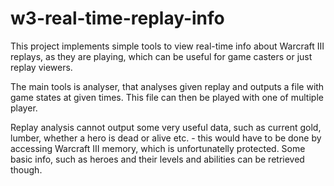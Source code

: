 # w3-real-time-replay-info

This project implements simple tools to view real-time info about Warcraft III replays, as they are playing, which can be useful for game casters or just replay viewers.

The main tools is analyser, that analyses given replay and outputs a file with game states at given times. This file can then be played with one of multiple player.

Replay analysis cannot output some very useful data, such as current gold, lumber, whether a hero is dead or alive etc. - this would have to be done by accessing Warcraft III memory, which is unfortunatelly protected. Some basic info, such as heroes and their levels and abilities can be retrieved though.
